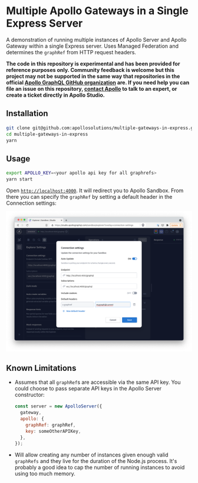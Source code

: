# Multiple Apollo Gateways in a Single Express Server

A demonstration of running multiple instances of Apollo Server and Apollo Gateway within a single Express server. Uses Managed Federation and determines the `graphRef` from HTTP request headers.

**The code in this repository is experimental and has been provided for reference purposes only. Community feedback is welcome but this project may not be supported in the same way that repositories in the official [Apollo GraphQL GitHub organization](https://github.com/apollographql) are. If you need help you can file an issue on this repository, [contact Apollo](https://www.apollographql.com/contact-sales) to talk to an expert, or create a ticket directly in Apollo Studio.**

## Installation

```sh
git clone git@github.com:apollosolutions/multiple-gateways-in-express.git
cd multiple-gateways-in-express
yarn
```

## Usage

```sh
export APOLLO_KEY=<your apollo api key for all graphrefs>
yarn start
```

Open [`http://localhost:4000`](http://localhost:4000). It will redirect you to Apollo Sandbox. From there you can specify the `graphRef` by setting a default header in the Connection settings:

![Screenshot of the Connection settings in Apollo Sandbox](sandbox.png)

## Known Limitations

- Assumes that all `graphRef`s are accessible via the same API key. You could choose to pass separate API keys in the Apollo Server constructor:
  ```js
  const server = new ApolloServer({
    gateway,
    apollo: {
      graphRef: graphRef,
      key: someOtherAPIKey,
    },
  });
  ```
- Will allow creating any number of instances given enough valid `graphRefs` and they live for the duration of the Node.js process. It's probably a good idea to cap the number of running instances to avoid using too much memory.

